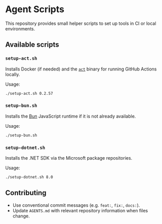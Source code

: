 # Agent Scripts

This repository provides small helper scripts to set up tools in CI or local environments.

## Available scripts

### `setup-act.sh`
Installs Docker (if needed) and the [`act`](https://github.com/nektos/act) binary for running GitHub Actions locally.

Usage:
```bash
./setup-act.sh 0.2.57
```

### `setup-bun.sh`
Installs the [Bun](https://bun.sh/) JavaScript runtime if it is not already available.

Usage:
```bash
./setup-bun.sh
```

### `setup-dotnet.sh`
Installs the .NET SDK via the Microsoft package repositories.

Usage:
```bash
./setup-dotnet.sh 8.0
```

## Contributing

- Use conventional commit messages (e.g. `feat:`, `fix:`, `docs:`).
- Update `AGENTS.md` with relevant repository information when files change.

